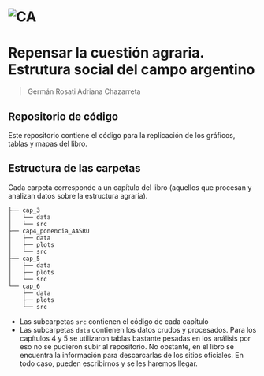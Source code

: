 # ![CA]()
# Repensar la cuestión agraria. Estrutura social del campo argentino
> Germán Rosati
> Adriana Chazarreta

## Repositorio de código
Este repositorio contiene el código para la replicación de los gráficos, tablas
y mapas del libro.

## Estructura de las carpetas
Cada carpeta corresponde a un capítulo del libro (aquellos que procesan y analizan
datos sobre la estructura agraria).

```
├── cap_3
│   └── data
│   └── src
├── cap4_ponencia_AASRU
│   ├── data
│   ├── plots
│   └── src
├── cap_5
│   ├── data
│   ├── plots
│   └── src
└── cap_6
    ├── data
    ├── plots
    └── src
```
- Las subcarpetas `src` contienen el código de cada capítulo
- Las subcarpetas `data` contienen los datos crudos y procesados. Para los capítulos 4 y 5
se utilizaron tablas bastante pesadas en los análisis por eso no se pudieron subir al
repositorio. No obstante, en el libro se encuentra la información para descarcarlas
de los sitios oficiales. En todo caso, pueden escribirnos y se les haremos llegar.
